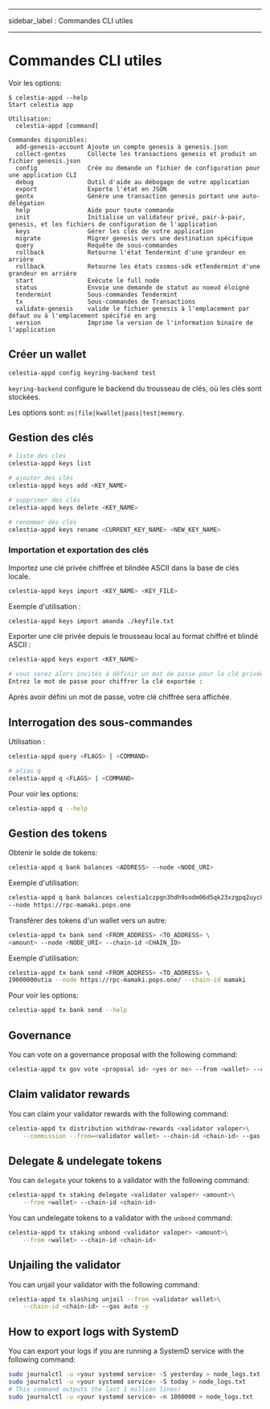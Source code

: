 - - -
sidebar_label : Commandes CLI utiles
- - -

# Commandes CLI utiles

Voir les options:

```console
$ celestia-appd --help
Start celestia app

Utilisation:
  celestia-appd [command]

Commandes disponibles:
  add-genesis-account Ajoute un compte genesis à genesis.json
  collect-gentxs      Collecte les transactions genesis et produit un fichier genesis.json
  config              Crée ou demande un fichier de configuration pour une application CLI
  debug               Outil d'aide au débogage de votre application
  export              Exporte l'état en JSON
  gentx               Génère une transaction genesis portant une auto-délégation 
  help                Aide pour toute commande 
  init                Initialise un validateur privé, pair-à-pair, genesis, et les fichiers de configuration de l'application 
  keys                Gérer les clés de votre application
  migrate             Migrer genesis vers une destination spécifique
  query               Requête de sous-commandes
  rollback            Retourne l'état Tendermint d'une grandeur en arrière 
  rollback            Retourne les états cosmos-sdk etTendermint d'une grandeur en arrière 
  start               Exécute le full node 
  status              Envoie une demande de statut au noeud éloigné
  tendermint          Sous-commandes Tendermint 
  tx                  Sous-commandes de Transactions 
  validate-genesis    valide le fichier genesis à l'emplacement par défaut ou à l'emplacement spécifié en arg 
  version             Imprime la version de l'information binaire de l'application
```

## Créer un wallet

```sh
celestia-appd config keyring-backend test
```

`keyring-backend` configure le backend du trousseau de clés, où les clés sont stockées.

Les options sont: `os|file|kwallet|pass|test|memory`.

## Gestion des clés

```sh
# liste des clés
celestia-appd keys list

# ajouter des clés
celestia-appd keys add <KEY_NAME>

# supprimer des clés
celestia-appd keys delete <KEY_NAME>

# renommer des clés
celestia-appd keys rename <CURRENT_KEY_NAME> <NEW_KEY_NAME>
```

### Importation et exportation des clés

Importez une clé privée chiffrée et blindée ASCII dans la base de clés locale.

```sh
celestia-appd keys import <KEY_NAME> <KEY_FILE>
```

Exemple d'utilisation :

```sh
celestia-appd keys import amanda ./keyfile.txt
```

Exporter une clé privée depuis le trousseau local au format chiffré et blindé ASCII :

```sh
celestia-appd keys export <KEY_NAME>

# vous serez alors invités à définir un mot de passe pour la clé privée chiffrée :
Entrez le mot de passe pour chiffrer la clé exportée :
```

Après avoir défini un mot de passe, votre clé chiffrée sera affichée.

## Interrogation des sous-commandes

Utilisation :

```sh
celestia-appd query <FLAGS> | <COMMAND>

# alias q
celestia-appd q <FLAGS> | <COMMAND>
```

Pour voir les options:

```sh
celestia-appd q --help
```

## Gestion des tokens

Obtenir le solde de tokens:

```sh
celestia-appd q bank balances <ADDRESS> --node <NODE_URI>
```

Exemple d'utilisation:

```sh
celestia-appd q bank balances celestia1czpgn3hdh9sodm06d5qk23xzgpq2uyc8ggdqgw \
--node https://rpc-mamaki.pops.one
```

Transférer des tokens d'un wallet vers un autre:

```sh
celestia-appd tx bank send <FROM_ADDRESS> <TO_ADDRESS> \
<amount> --node <NODE_URI> --chain-id <CHAIN_ID>
```

Exemple d'utilisation:

```sh
celestia-appd tx bank send <FROM_ADDRESS> <TO_ADDRESS> \
19000000utia --node https://rpc-mamaki.pops.one/ --chain-id mamaki
```

Pour voir les options:

```sh
celestia-appd tx bank send --help
```

## Governance

You can vote on a governance proposal with the following command:

```sh
celestia-appd tx gov vote <proposal id> <yes or no> --from <wallet> --chain-id <chain-id>
```

## Claim validator rewards

You can claim your validator rewards with the following command:

```sh
celestia-appd tx distribution withdraw-rewards <validator valoper>\
    --commission --from=<validator wallet> --chain-id <chain-id> --gas auto -y
```

## Delegate & undelegate tokens

You can `delegate` your tokens to a validator with the following command:

```sh
celestia-appd tx staking delegate <validator valoper> <amount>\
    --from <wallet> --chain-id <chain-id>
```

You can undelegate tokens to a validator with the `unbond` command:

```sh
celestia-appd tx staking unbond <validator valoper> <amount>\
    --from <wallet> --chain-id <chain-id>
```

## Unjailing the validator

You can unjail your validator with the following command:

```sh
celestia-appd tx slashing unjail --from <validator wallet>\
    --chain-id <chain-id> --gas auto -y
```

## How to export logs with SystemD

You can export your logs if you are running a SystemD service with the following command:

```sh
sudo journalctl -u <your systemd service> -S yesterday > node_logs.txt
sudo journalctl -u <your systemd service> -S today > node_logs.txt
# This command outputs the last 1 million lines!
sudo journalctl -u <your systemd service> -n 1000000 > node_logs.txt
```
